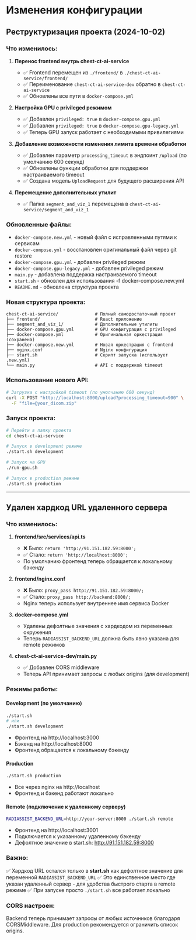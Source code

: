 # Изменения конфигурации

## Реструктуризация проекта (2024-10-02)

### Что изменилось:

1. **Перенос frontend внутрь chest-ct-ai-service**
   - ✅ Frontend перемещен из `./frontend/` в `./chest-ct-ai-service/frontend/`
   - ✅ Переименование `chest-ct-ai-service-dev` обратно в `chest-ct-ai-service`
   - ✅ Обновлены все пути в `docker-compose.yml`

2. **Настройка GPU с privileged режимом**
   - ✅ Добавлен `privileged: true` в `docker-compose.gpu.yml`
   - ✅ Добавлен `privileged: true` в `docker-compose.gpu-legacy.yml`
   - ✅ Теперь GPU запуск работает с необходимыми привилегиями

3. **Добавление возможности изменения лимита времени обработки**
   - ✅ Добавлен параметр `processing_timeout` в эндпоинт `/upload` (по умолчанию 600 секунд)
   - ✅ Обновлены функции обработки для поддержки настраиваемого timeout
   - ✅ Создана модель `UploadRequest` для будущего расширения API

4. **Перемещение дополнительных утилит**
   - ✅ Папка `segment_and_viz_1` перемещена в `chest-ct-ai-service/segment_and_viz_1`

### Обновленные файлы:
- `docker-compose.new.yml` - новый файл с исправленными путями к сервисам
- `docker-compose.yml` - восстановлен оригинальный файл через git restore
- `docker-compose.gpu.yml` - добавлен privileged режим
- `docker-compose.gpu-legacy.yml` - добавлен privileged режим
- `main.py` - добавлена поддержка настраиваемого timeout
- `start.sh` - обновлен для использования -f docker-compose.new.yml
- `README.md` - обновлена структура проекта

### Новая структура проекта:
```
chest-ct-ai-service/              # Полный самодостаточный проект
├── frontend/                     # React приложение
├── segment_and_viz_1/            # Дополнительные утилиты
├── docker-compose.gpu.yml        # GPU конфигурация с privileged
├── docker-compose.yml            # Оригинальная оркестрация (сохранена)
├── docker-compose.new.yml        # Новая оркестрация с frontend
├── nginx.conf                    # Nginx конфигурация
├── start.sh                      # Скрипт запуска (использует .new.yml)
└── main.py                       # API с поддержкой timeout
```

### Использование нового API:
```bash
# Загрузка с настройкой timeout (по умолчанию 600 секунд)
curl -X POST "http://localhost:8000/upload?processing_timeout=900" \
  -F "file=@your_dicom.zip"
```

### Запуск проекта:
```bash
# Перейти в папку проекта
cd chest-ct-ai-service

# Запуск в development режиме
./start.sh development

# Запуск на GPU
./run-gpu.sh

# Запуск в production режиме
./start.sh production
```

---

## Удален хардкод URL удаленного сервера

### Что изменилось:

1. **frontend/src/services/api.ts**
   - ❌ Было: `return 'http://91.151.182.59:8000';`
   - ✅ Стало: `return 'http://localhost:8000';`
   - По умолчанию фронтенд теперь обращается к локальному бэкенду

2. **frontend/nginx.conf**
   - ❌ Было: `proxy_pass http://91.151.182.59:8000/;`
   - ✅ Стало: `proxy_pass http://backend:8000/;`
   - Nginx теперь использует внутреннее имя сервиса Docker

3. **docker-compose.yml**
   - Удалены дефолтные значения с хардкодом из переменных окружения
   - Теперь `RADIASSIST_BACKEND_URL` должна быть явно указана для remote режимов

4. **chest-ct-ai-service-dev/main.py**
   - ✅ Добавлен CORS middleware
   - Теперь API принимает запросы с любых origins (для development)

### Режимы работы:

#### Development (по умолчанию)
```bash
./start.sh
# или
./start.sh development
```
- Фронтенд на http://localhost:3000
- Бэкенд на http://localhost:8000
- Фронтенд обращается к локальному бэкенду

#### Production
```bash
./start.sh production
```
- Все через nginx на http://localhost
- Фронтенд и бэкенд работают локально

#### Remote (подключение к удаленному серверу)
```bash
RADIASSIST_BACKEND_URL=http://your-server:8000 ./start.sh remote
```
- Фронтенд на http://localhost:3001
- Подключается к указанному удаленному бэкенду
- Дефолтное значение в start.sh: http://91.151.182.59:8000

### Важно:

✅ Хардкод URL остался только в **start.sh** как дефолтное значение для переменной `RADIASSIST_BACKEND_URL`
✅ Это единственное место где указан удаленный сервер - для удобства быстрого старта в remote режиме
✅ При запуске просто `./start.sh` все работает локально

### CORS настроен:

Backend теперь принимает запросы от любых источников благодаря CORSMiddleware.
Для production рекомендуется ограничить список origins.

